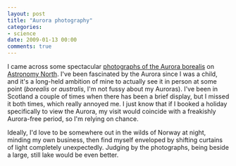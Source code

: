 ```yaml
---
layout: post
title: "Aurora photography"
categories:
- science
date: 2009-01-13 00:00
comments: true
---
```


<p>I came across some spectacular <a href="http://www.astronomynorth.com/Library1E.html">photographs of the Aurora borealis</a> on <a href="http://www.astronomynorth.com/">Astronomy North</a>. I've been fascinated by the Aurora since I was a child, and it's a long-held ambition of mine to actually see it in person at some point (<em>borealis</em> or <em>australis</em>, I'm not fussy about my Auroras). I've been in Scotland a couple of times when there has been a brief display, but I missed it both times, which really annoyed me. I just know that if I booked a holiday specifically to view the Aurora, my visit would coincide with a freakishly Aurora-free period, so I'm relying on chance.</p>

<p>Ideally, I'd love to be somewhere out in the wilds of Norway at night, minding my own business, then find myself enveloped by shifting curtains of light completely unexpectedly. Judging by the photographs, being beside a large, still lake would be even better.</p>


